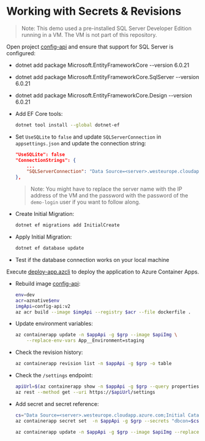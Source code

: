 # Working with Secrets & Revisions

>Note: This demo used a pre-installed SQL Server Developer Edition running in a VM. The VM is not part of this repository.

Open project [config-api](/demos/00-app/config-api/) and ensure that support for SQL Server is configured:

- dotnet add package Microsoft.EntityFrameworkCore --version 6.0.21
- dotnet add package Microsoft.EntityFrameworkCore.SqlServer --version 6.0.21
- dotnet add package Microsoft.EntityFrameworkCore.Design --version 6.0.21

- Add EF Core tools:

    ```bash
    dotnet tool install --global dotnet-ef
    ```

- Set `UseSQLite` to `false` and update `SQLServerConnection` in `appsettings.json` and update the connection string:

    ```json
    "UseSQLite": false
    "ConnectionStrings": {
        ...
        "SQLServerConnection": "Data Source=<server>.westeurope.cloudapp.azure.com;Initial Catalog=demo-db;Persist Security Info=True;User ID=demo-login;Password='<pwd>'"
    },
    ```

    >Note: You might have to replace the server name with the IP address of the VM and the password with the password of the `demo-login` user if you want to follow along.

- Create Initial Migration:

    ```bash
    dotnet ef migrations add InitialCreate
    ```

- Apply Initial Migration:

    ```bash
    dotnet ef database update
    ```    

- Test if the database connection works on your local machine

Execute [deploy-app.azcli](/demos/04-azure-container-apps/02-secrets-revisions/deploy-app.azcli) to deploy the application to Azure Container Apps.

- Rebuild image [config-api](/demos/00-app/config-api/):    

    ```bash
    env=dev
    acr=aznative$env
    imgApi=config-api:v2
    az acr build --image $imgApi --registry $acr --file dockerfile .
    ```

- Update environment variables:

    ```bash
    az containerapp update -n $appApi -g $grp --image $apiImg \
        --replace-env-vars App__Environment=staging 
    ```

- Check the revision history:

    ```bash
    az containerapp revision list -n $appApi -g $grp -o table
    ```

- Check the `/settings` endpoint:

    ```bash
    apiUrl=$(az containerapp show -n $appApi -g $grp --query properties.configuration.ingress.fqdn -o tsv)
    az rest --method get --uri https://$apiUrl/settings    

- Add secret and secret reference:

    ```bash
    cs="Data Source=<server>.westeurope.cloudapp.azure.com;Initial Catalog=demo-db;Persist Security Info=True;User ID=demo-login;Password='P@ssw0rd4dem0'"
    az containerapp secret set  -n $appApi -g $grp --secrets "dbcon=$cs"

    az containerapp update -n $appApi -g $grp --image $apiImg --replace-env-vars App__UseSQLite=false App__ConnectionStrings__SQLServerConnection=secretref:dbcon
    ```